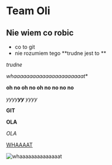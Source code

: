 # Team Oli
## Nie wiem co robic




* co to git
* nie rozumiem tego
**trudne jest to **

*trudne*

*whaaaaaaaaaaaaaaaaaaaaaat**


**oh no oh no oh no  no   no   no**

_yyyy**yy** yyyy_

**GIT**

**OLA**

_OLA_

[WHAAAAT](https://www.youtube.com/watch?v=k1KmxnzBjfY)

 ![whaaaaaaaaaaaaaat](https://img-ovh-cloud.zszywka.pl/0/0471/2475-33.jpg)
